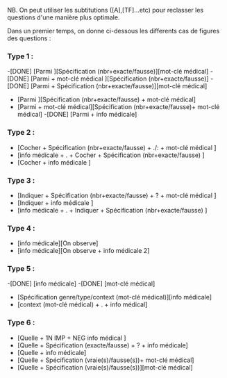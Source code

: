 NB. On peut utiliser les subtitutions ([A],[TF]...etc) pour reclasser les questions d'une manière plus optimale. 

Dans un premier temps, on donne ci-dessous les differents cas de figures des questions : 

### Type 1 : 

-[DONE]   [Parmi ][Spécification (nbr+exacte/fausse)][mot-clé médical]
-[DONE]   [Parmi + mot-clé médical ][Spécification (nbr+exacte/fausse)]
-[DONE]   [Parmi + Spécification (nbr+exacte/fausse)][mot-clé médical]
-   [Parmi ][Spécification (nbr+exacte/fausse) + mot-clé médical]
-   [Parmi + mot-clé médical][Spécification (nbr+exacte/fausse)+ mot-clé médical]
-[DONE]   [Parmi + info médicale]

### Type 2 : 

- [Cocher + Spécification (nbr+exacte/fausse) + ./: + mot-clé médical ]
- [info médicale + . + Cocher + Spécification (nbr+exacte/fausse) ]
- [Cocher + info médicale ]

### Type 3 : 

- [Indiquer + Spécification (nbr+exacte/fausse) + ? + mot-clé médical ]
- [Indiquer + info médicale ]
- [info médicale + . + Indiquer + Spécification (nbr+exacte/fausse) ]

### Type 4 : 

- [info médicale][On observe]
- [info médicale][On observe + info médicale 2]

### Type 5 : 

-[DONE] [info médicale]
-[DONE] [mot-clé médical]
- [Spécification genre/type/context (mot-clé médical)][info médicale]
- [context (mot-clé médical) + . + info médical]

### Type 6 : 

- [Quelle + 1N IMP + NEG info médical ]
- [Quelle + Spécification (exacte/fausse) + ? + info médicale]
- [Quelle + info médicale]
- [Quelle + Spécification (vraie(s)/fausse(s))+ mot-clé médical]
- [Quelle + Spécification (vraie(s)/fausse(s))][mot-clé médical]